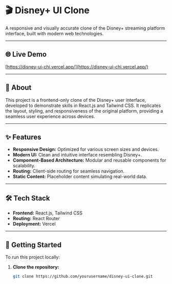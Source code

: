 # 🎬 Disney+ UI Clone

A responsive and visually accurate clone of the Disney+ streaming platform interface, built with modern web technologies.

---

## 🌐 Live Demo

[https://disney-ui-chi.vercel.app/](https://disney-ui-chi.vercel.app/)

---

## 📖 About

This project is a frontend-only clone of the Disney+ user interface, developed to demonstrate skills in React.js and Tailwind CSS. It replicates the layout, styling, and responsiveness of the original platform, providing a seamless user experience across devices.

---

## ✨ Features

- **Responsive Design:** Optimized for various screen sizes and devices.
- **Modern UI:** Clean and intuitive interface resembling Disney+.
- **Component-Based Architecture:** Modular and reusable components for scalability.
- **Routing:** Client-side routing for seamless navigation.
- **Static Content:** Placeholder content simulating real-world data.

---

## 🛠️ Tech Stack

- **Frontend:** React.js, Tailwind CSS
- **Routing:** React Router
- **Deployment:** Vercel

---

## 🚀 Getting Started

To run this project locally:

1. **Clone the repository:**
   ```bash
   git clone https://github.com/yourusername/disney-ui-clone.git

